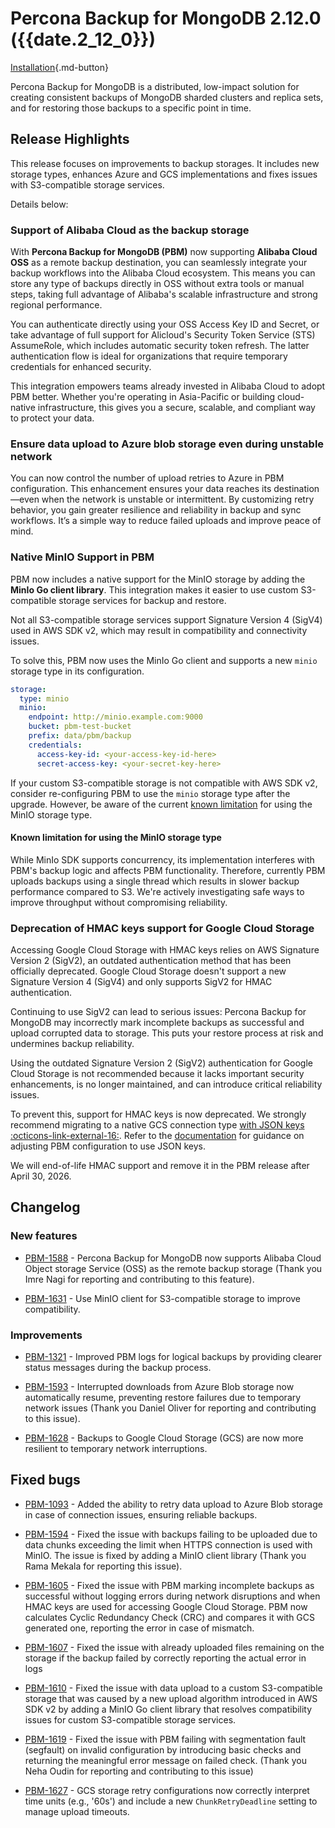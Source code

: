 # Percona Backup for MongoDB 2.12.0 ({{date.2_12_0}})

[Installation](../installation.md){.md-button}


Percona Backup for MongoDB is a distributed, low-impact solution for creating consistent backups of MongoDB sharded clusters and replica sets, and for restoring those backups to a specific point in time.

## Release Highlights

This release focuses on improvements to backup storages. It includes new storage types, enhances Azure and GCS implementations and fixes issues with S3-compatible storage services. 

Details below:

### Support of Alibaba Cloud as the backup storage

With **Percona Backup for MongoDB (PBM)** now supporting **Alibaba Cloud OSS** as a remote backup destination, you can seamlessly integrate your backup workflows into the Alibaba Cloud ecosystem. This means you can store any type of backups directly in OSS without extra tools or manual steps, taking full advantage of Alibaba's scalable infrastructure and strong regional performance. 

You can authenticate directly using your OSS Access Key ID and Secret, or take advantage of full support for Alicloud's Security Token Service (STS) AssumeRole, which includes automatic security token refresh. The latter authentication flow is ideal for organizations that require temporary credentials for enhanced security. 

This integration empowers teams already invested in Alibaba Cloud to adopt PBM better. Whether you're operating in Asia-Pacific or building cloud-native infrastructure, this gives you a secure, scalable, and compliant way to protect your data.

### Ensure data upload to Azure blob storage even during unstable network

You can now control the number of upload retries to Azure in PBM configuration. This enhancement ensures your data reaches its destination—even when the network is unstable or intermittent. By customizing retry behavior, you gain greater resilience and reliability in backup and sync workflows. It’s a simple way to reduce failed uploads and improve peace of mind.

### Native MinIO Support in PBM

PBM now includes a native support for the MinIO storage by adding the **MinIo Go client library**. This integration makes it easier to use custom S3-compatible storage services for backup and restore. 

Not all S3-compatible storage services support Signature Version 4 (SigV4) used in AWS SDK v2, which may result in compatibility and connectivity issues.

To solve this, PBM now uses the MinIo Go client and supports a new `minio` storage type in its configuration. 

```yaml
storage:
  type: minio
  minio:
    endpoint: http://minio.example.com:9000
    bucket: pbm-test-bucket
    prefix: data/pbm/backup
    credentials:
      access-key-id: <your-access-key-id-here>
      secret-access-key: <your-secret-key-here>
```

If your custom S3-compatible storage is not compatible with AWS SDK v2, consider re-configuring PBM to use the `minio` storage type after the upgrade. However, be aware of the current [known limitation](#known-limitation-for-using-the-minio-storage-type) for using the MinIO storage type.

#### Known limitation for using the MinIO storage type

While MinIo SDK supports concurrency, its implementation interferes with PBM's backup logic and affects PBM functionality.  Therefore, currently PBM uploads backups using a single thread which results in slower backup performance compared to S3. We're actively investigating safe ways to improve throughput without compromising reliability.

### Deprecation of HMAC keys support for Google Cloud Storage

Accessing Google Cloud Storage with HMAC keys relies on AWS Signature Version 2 (SigV2), an outdated authentication method that has been officially deprecated. Google Cloud Storage doesn't support a new Signature Version 4 (SigV4) and only supports SigV2 for HMAC authentication.

Continuing to use SigV2 can lead to serious issues: Percona Backup for MongoDB may incorrectly mark incomplete backups as successful and upload corrupted data to storage. This puts your restore process at risk and undermines backup reliability.

Using the outdated Signature Version 2 (SigV2) authentication for Google Cloud Storage is not recommended because it lacks important security enhancements, is no longer maintained, and can introduce critical reliability issues.

To prevent this, support for HMAC keys is now deprecated. We strongly recommend migrating to a native GCS connection type [with JSON keys :octicons-link-external-16:](https://cloud.google.com/iam/docs/keys-create-delete#creating). Refer to the [documentation](../details/gcs.md#adjust-pbm-configuration-to-use-gcs) for guidance on adjusting PBM configuration to use JSON keys.

We will end-of-life HMAC support and remove it in the PBM release after April 30, 2026.


## Changelog

### New features

- [PBM-1588](https://perconadev.atlassian.net/browse/PBM-1588) - Percona Backup for MongoDB now supports Alibaba Cloud Object storage Service (OSS) as the remote backup storage (Thank you Imre Nagi for reporting and contributing to this feature).

- [PBM-1631](https://perconadev.atlassian.net/browse/PBM-1631) - Use MinIO client for S3-compatible storage to improve compatibility.


### Improvements

- [PBM-1321](https://perconadev.atlassian.net/browse/PBM-1321) - Improved PBM logs for logical backups by providing clearer status messages during the backup process.

- [PBM-1593](https://perconadev.atlassian.net/browse/PBM-1593) - Interrupted downloads from Azure Blob storage now automatically resume, preventing restore failures due to temporary network issues (Thank you Daniel Oliver for reporting and contributing to this issue).

- [PBM-1628](https://perconadev.atlassian.net/browse/PBM-1628) - Backups to Google Cloud Storage (GCS) are now more resilient to temporary network interruptions.

## Fixed bugs

- [PBM-1093](https://perconadev.atlassian.net/browse/PBM-1093) - Added the ability to retry data upload to Azure Blob storage in case of connection issues, ensuring reliable backups.

- [PBM-1594](https://perconadev.atlassian.net/browse/PBM-1594) -  Fixed the issue with backups failing to be uploaded due to data chunks exceeding the limit when HTTPS connection is used with MinIO. The issue is fixed by adding a MinIO client library (Thank you Rama Mekala for reporting this issue).

- [PBM-1605](https://perconadev.atlassian.net/browse/PBM-1605) - Fixed the issue with PBM marking incomplete backups as successful without logging errors during network disruptions and when HMAC keys are used for accessing Google Cloud Storage. PBM now calculates Cyclic Redundancy Check (CRC) and compares it with GCS generated one, reporting the error in case of mismatch. 

- [PBM-1607](https://perconadev.atlassian.net/browse/PBM-1607) - Fixed the issue with already uploaded files remaining on the storage if the backup failed by correctly reporting the actual error in logs

- [PBM-1610](https://perconadev.atlassian.net/browse/PBM-1610) - Fixed the issue with data upload to a custom S3-compatible storage that was caused by a new upload algorithm introduced in AWS SDK v2 by adding a MinIO Go client library that resolves compatibility issues for custom S3-compatible storage services.

- [PBM-1619](https://perconadev.atlassian.net/browse/PBM-1619) - Fixed the issue with PBM failing with segmentation fault (segfault) on invalid configuration by introducing basic checks and returning the meaningful error message on failed check. (Thank you Neha Oudin for reporting and contributing to this issue)

- [PBM-1627](https://perconadev.atlassian.net/browse/PBM-1627) - GCS storage retry configurations now correctly interpret time units (e.g., '60s') and include a new `ChunkRetryDeadline` setting to manage upload timeouts.
